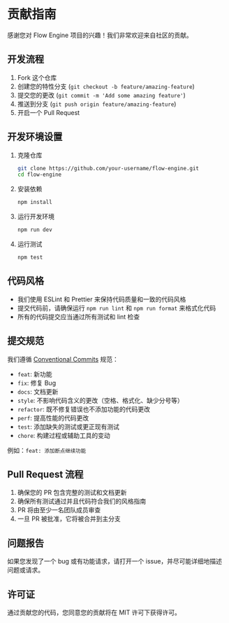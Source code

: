 # 贡献指南

感谢您对 Flow Engine 项目的兴趣！我们非常欢迎来自社区的贡献。

## 开发流程

1. Fork 这个仓库
2. 创建您的特性分支 (`git checkout -b feature/amazing-feature`)
3. 提交您的更改 (`git commit -m 'Add some amazing feature'`)
4. 推送到分支 (`git push origin feature/amazing-feature`)
5. 开启一个 Pull Request

## 开发环境设置

1. 克隆仓库
   ```bash
   git clone https://github.com/your-username/flow-engine.git
   cd flow-engine
   ```

2. 安装依赖
   ```bash
   npm install
   ```

3. 运行开发环境
   ```bash
   npm run dev
   ```

4. 运行测试
   ```bash
   npm test
   ```

## 代码风格

- 我们使用 ESLint 和 Prettier 来保持代码质量和一致的代码风格
- 提交代码前，请确保运行 `npm run lint` 和 `npm run format` 来格式化代码
- 所有的代码提交应当通过所有测试和 lint 检查

## 提交规范

我们遵循 [Conventional Commits](https://www.conventionalcommits.org/) 规范：

- `feat`: 新功能
- `fix`: 修复 Bug
- `docs`: 文档更新
- `style`: 不影响代码含义的更改（空格、格式化、缺少分号等）
- `refactor`: 既不修复错误也不添加功能的代码更改
- `perf`: 提高性能的代码更改
- `test`: 添加缺失的测试或更正现有测试
- `chore`: 构建过程或辅助工具的变动

例如：`feat: 添加断点继续功能`

## Pull Request 流程

1. 确保您的 PR 包含完整的测试和文档更新
2. 确保所有测试通过并且代码符合我们的风格指南
3. PR 将由至少一名团队成员审查
4. 一旦 PR 被批准，它将被合并到主分支

## 问题报告

如果您发现了一个 bug 或有功能请求，请打开一个 issue，并尽可能详细地描述问题或请求。

## 许可证

通过贡献您的代码，您同意您的贡献将在 MIT 许可下获得许可。 